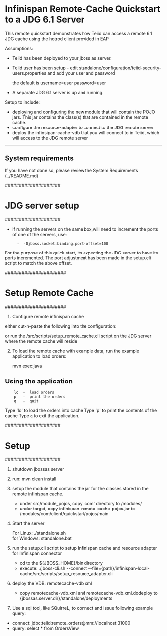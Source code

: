 Infinispan Remote-Cache Quickstart to a JDG 6.1 Server
================================

This remote quickstart demonstrates how Teiid can access a remote 6.1 JDG cache using the hotrod client provided in EAP 


Assumptions:
-  Teiid has been deployed to your jboss as server.
-  Teiid user has been setup - edit standalone/configuration/teiid-security-users.properties and add your user and password

	the default is username=user   password=user

-  A separate JDG 6.1 server is up and running.

Setup to include:
-  deploying and configuring the new module that will contain the POJO jars.  This jar contains the class(s) that are contained in the remote cache.
-  configure the resource-adapter to connect to the JDG remote server
-  deploy the infinsipan-cache-vdb that you will connect to in Teiid, which will access to the JDG remote server


-------------------
System requirements
-------------------

If you have not done so, please review the System Requirements (../README.md)

####################
#   JDG server setup
####################

- if running the servers on the same box,will need to increment the ports of one of the servers, use:

		-  -Djboss.socket.binding.port-offset=100

For the purpose of this quick start, its expecting the JDG server to have its ports incremented.  The
port adjustment has been made in the setup.cli script to match the above offset.

######################
#   Setup Remote Cache
######################

1)  Configure remote infinispan cache

either cut-n-paste the following into the configuration:  <local-cache name="local-quickstart-cache" start="EAGER"/>

or run the /src/scripts/setup_remote_cache.cli script on the JDG server where the remote cache will reside

2) To load the remote cache with example data, run the example application to load orders:

	mvn exec:java

Using the application
---------------------

        lo  -  load orders
        p   -  print the orders
        q   -  quit
        
Type 'lo'  to load the orders into cache
Type 'p'   to print the contents of the cache
Type `q`  to exit the application.    


####################
#   Setup
####################

1) shutdown jbossas server

2) run:  mvn clean install

3) setup the module that contains the jar for the classes stored in the remote infinispan cache.
	-	under  src/module_pojos,  copy 'com' directory to <jbossas-dir>/modules/
	-	under  target, copy  infinispan-remote-cache-pojos.jar to <jbossas-dir>/modules/com/client/quickstart/pojos/main


4) Start the server

	For Linux:   ./standalone.sh	
	for Windows: standalone.bat

5) run the setup.cli  script to setup Infinispan cache and resource adapter for Infinispan connector

	-	cd to the ${JBOSS_HOME}/bin directory
	-	execute:  ./jboss-cli.sh --connect --file={path}/infinispan-local-cache/src/scripts/setup_resource_adapter.cli 
            
	
6) deploy the VDB: remotecache-vdb.xml

	* copy remotecache-vdb.xml and remotecache-vdb.xml.dodeploy to {jbossas.server.dir}/standalone/deployments	


7) Use a sql tool, like SQuirreL, to connect and issue following example query:

-  connect:  jdbc:teiid:remote_orders@mm://localhost:31000
-  query: select * from OrdersView



